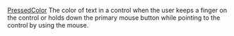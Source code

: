 [PressedColor](filename.md) The color of text in a control when the user keeps a finger on the control or holds down the primary mouse button while pointing to the control by using the mouse.
